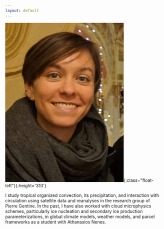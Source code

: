 ```yaml
---
layout: default
---
```


![](sylvia.jpg){:class="float-left"}{:height='310'}

I study tropical organized convection, its precipitation, and interaction with circulation 
using satellite data and reanalyses in the research group of Pierre Gentine. In the past, I 
have also worked with cloud microphysics schemes, particularly ice nucleation and secondary 
ice production parameterizations, in global climate models, weather models, and parcel
 frameworks as a student with Athanasios Nenes.

